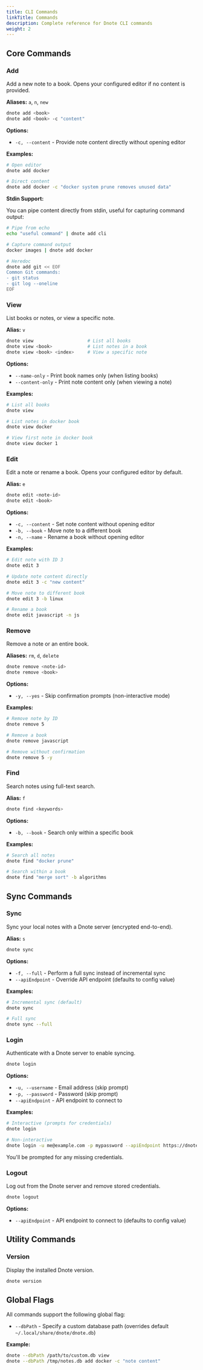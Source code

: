 ```yaml
---
title: CLI Commands
linkTitle: Commands
description: Complete reference for Dnote CLI commands
weight: 2
---
```


## Core Commands

### Add

Add a new note to a book. Opens your configured editor if no content is provided.

**Aliases:** `a`, `n`, `new`

```bash
dnote add <book>
dnote add <book> -c "content"
```

**Options:**
- `-c, --content` - Provide note content directly without opening editor

**Examples:**

```bash
# Open editor
dnote add docker

# Direct content
dnote add docker -c "docker system prune removes unused data"
```

**Stdin Support:**

You can pipe content directly from stdin, useful for capturing command output:

```bash
# Pipe from echo
echo "useful command" | dnote add cli

# Capture command output
docker images | dnote add docker

# Heredoc
dnote add git << EOF
Common Git commands:
- git status
- git log --oneline
EOF
```

### View

List books or notes, or view a specific note.

**Alias:** `v`

```bash
dnote view                    # List all books
dnote view <book>             # List notes in a book
dnote view <book> <index>     # View a specific note
```

**Options:**
- `--name-only` - Print book names only (when listing books)
- `--content-only` - Print note content only (when viewing a note)

**Examples:**

```bash
# List all books
dnote view

# List notes in docker book
dnote view docker

# View first note in docker book
dnote view docker 1
```

### Edit

Edit a note or rename a book. Opens your configured editor by default.

**Alias:** `e`

```bash
dnote edit <note-id>
dnote edit <book>
```

**Options:**
- `-c, --content` - Set note content without opening editor
- `-b, --book` - Move note to a different book
- `-n, --name` - Rename a book without opening editor

**Examples:**

```bash
# Edit note with ID 3
dnote edit 3

# Update note content directly
dnote edit 3 -c "new content"

# Move note to different book
dnote edit 3 -b linux

# Rename a book
dnote edit javascript -n js
```

### Remove

Remove a note or an entire book.

**Aliases:** `rm`, `d`, `delete`

```bash
dnote remove <note-id>
dnote remove <book>
```

**Options:**
- `-y, --yes` - Skip confirmation prompts (non-interactive mode)

**Examples:**

```bash
# Remove note by ID
dnote remove 5

# Remove a book
dnote remove javascript

# Remove without confirmation
dnote remove 5 -y
```

### Find

Search notes using full-text search.

**Alias:** `f`

```bash
dnote find <keywords>
```

**Options:**
- `-b, --book` - Search only within a specific book

**Examples:**

```bash
# Search all notes
dnote find "docker prune"

# Search within a book
dnote find "merge sort" -b algorithms
```

## Sync Commands

### Sync

Sync your local notes with a Dnote server (encrypted end-to-end).

**Alias:** `s`

```bash
dnote sync
```

**Options:**
- `-f, --full` - Perform a full sync instead of incremental sync
- `--apiEndpoint` - Override API endpoint (defaults to config value)

**Examples:**

```bash
# Incremental sync (default)
dnote sync

# Full sync
dnote sync --full
```

### Login

Authenticate with a Dnote server to enable syncing.

```bash
dnote login
```

**Options:**
- `-u, --username` - Email address (skip prompt)
- `-p, --password` - Password (skip prompt)
- `--apiEndpoint` - API endpoint to connect to

**Examples:**

```bash
# Interactive (prompts for credentials)
dnote login

# Non-interactive
dnote login -u me@example.com -p mypassword --apiEndpoint https://dnote.example.com/api
```

You'll be prompted for any missing credentials.

### Logout

Log out from the Dnote server and remove stored credentials.

```bash
dnote logout
```

**Options:**
- `--apiEndpoint` - API endpoint to connect to (defaults to config value)

## Utility Commands

### Version

Display the installed Dnote version.

```bash
dnote version
```

## Global Flags

All commands support the following global flag:

- `--dbPath` - Specify a custom database path (overrides default `~/.local/share/dnote/dnote.db`)

**Example:**

```bash
dnote --dbPath /path/to/custom.db view
dnote --dbPath /tmp/notes.db add docker -c "note content"
```
